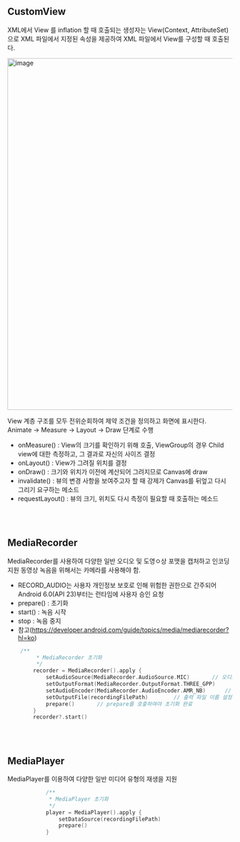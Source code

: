 ## CustomView
XML에서 View 를 inflation 할 때 호출되는 생성자는 View(Context, AttributeSet)으로 XML 파일에서 지정된 속성을 제공하여 XML 파일에서 View를 구성할 때 호출된다.
<br>

<img width="788" alt="image" src="https://user-images.githubusercontent.com/34837583/158223243-9fd0a3c9-4aaf-426b-9775-c6105281d09d.png">

View 계층 구조를 모두 전위순회하여 제약 조건을 정의하고 화면에 표시한다.<br>
Animate -> Measure -> Layout -> Draw 단계로 수행

- onMeasure() : View의 크기를 확인하기 위해 호출, ViewGroup의 경우 Child view에 대한 측정하고, 그 결과로 자신의 사이즈 결정
- onLayout() : View가 그려질 위치를 결정
- onDraw() : 크기와 위치가 이전에 계산되어 그려지므로 Canvas에 draw
- invalidate() : 뷰의 변경 사항을 보여주고자 할 때 강제가 Canvas를 뒤엎고 다시 그리기 요구하는 메소드
- requestLayout() : 뷰의 크기, 위치도 다시 측정이 필요할 때 호출하는 메소드

<br><br>

## MediaRecorder
MediaRecorder를 사용하여 다양한 일반 오디오 및 도영ㅇ상 포맷을 캡처하고 인코딩 지원
동영상 녹음을 위해서는 카메라를 사용해야 함.

- RECORD_AUDIO는 사용자 개인정보 보호로 인해 위험한 권한으로 간주되어 Android 6.0(API 23)부터는 런타임에 사용자 승인 요청
- prepare() : 초기화
- start() : 녹음 시작
- stop : 녹음 중지
- 참고(https://developer.android.com/guide/topics/media/mediarecorder?hl=ko)
```kotlin
	/**
         * MediaRecorder 초기화
         */
        recorder = MediaRecorder().apply {
            setAudioSource(MediaRecorder.AudioSource.MIC)       // 오디오 소스 설정, 대게 MIC(마이크)
            setOutputFormat(MediaRecorder.OutputFormat.THREE_GPP)       // 출력 포맷 설정, Android 8.0(API 26)부터는 스트리밍에 유용한 MPEG2_TS 포맷 지원
            setAudioEncoder(MediaRecorder.AudioEncoder.AMR_NB)      // 오디오 인코더 설정 
            setOutputFile(recordingFilePath)        // 출력 파일 이름 설정
            prepare()       // prepare를 호춯하여야 초기화 완료 
        }
        recorder?.start()
```

<br><br>

## MediaPlayer
MediaPlayer를 이용하여 다양한 일반 미디어 유형의 재생을 지원
```kotlin
            /**
             * MediaPlayer 초기화
             */
            player = MediaPlayer().apply {
                setDataSource(recordingFilePath)
                prepare()
            }
```

